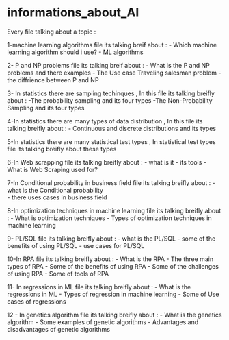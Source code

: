 # informations_about_AI
Every file talking about a topic :

1-machine learning algorithms file its talking breif about : - Which machine learning algorithm should i use?
                                                              -  ML algorithms
                                                              
2- P and NP problems file its talking breif about  : - What is the P and NP problems and there examples
                                                      - The Use case Traveling salesman problem 
                                                      - the diffrience between P and NP
                                                      
3- In statistics there are sampling techinques , In this file its talking breifly about : -The probability sampling and its four types
                                                                                         -The Non-Probability Sampling and its four types
                                                                                         
4-In statistics there are many types of data distribution , In this file its talking breifly about : - Continuous and discrete distributions and its types

5-In statistics there are many statistical test types , In statistical test types file its talking breifly about these types

6-In Web scrapping file its talking breifly about : - what is it
                                                      - its tools 
                                                      - What is Web Scraping used for?
                                                      
7-In Conditional probability in business field file its talking breifly about :  - what is the Conditional probability  
                                                                                 - there uses cases in business field 
                                                                                 
8-In optimization techniques in machine learning file its talking breifly about : - What is optimization techniques
                                                                                  - Types of optimization techniques in machine learning
                                                                                  
9- PL/SQL file its talking breifly about : - what is the PL/SQL
                                           - some of the benefits of using PL/SQL
                                           - use cases for PL/SQL 
                                           
10-In RPA file its talking breifly about : - What is the RPA
                                           - The three main types of RPA
                                           - Some of the benefits of using RPA
                                           - Some of the challenges of using RPA
                                           - Some of tools of RPA 
                                           
11- In regressions in ML file its talking breifly about : - What is the regressions in ML 
                                                          - Types of regression in machine learning 
                                                          - Some of Use cases of regressions
                                                          
12 - In genetics algorithm file its talking breifly about : - What is the  genetics algorithm
                                                            - Some examples of genetic algorithms
                                                            - Advantages and disadvantages of genetic algorithms
                                                            
                                                          
                                                          
